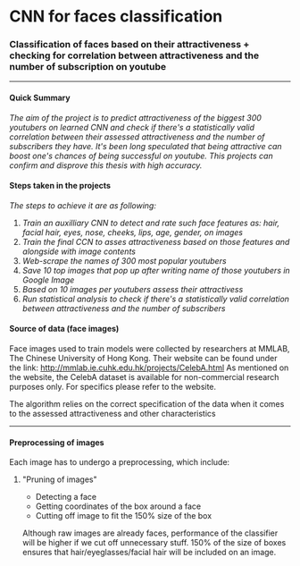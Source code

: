 # CNN for faces classification
### Classification of faces based on their attractiveness + checking for correlation between attractiveness and the number of subscription on youtube

------------------------------------------
#### Quick Summary

*The aim of the project is to predict attractiveness of the biggest 300 youtubers on learned CNN and check if there's a statistically valid correlation between their assessed attractiveness and the number of subscribers they have. It's been long speculated that being attractive can boost one's chances of being successful on youtube. This projects can confirm and disprove this thesis with high accuracy.*

#### Steps taken in the projects

*The steps to achieve it are as following:*

   
   1. *Train an auxilliary CNN to detect and rate such face features as: hair, facial hair, eyes, nose, cheeks, lips, age, gender, on images*
   2. *Train the final CCN to asses attractiveness based on those features and alongside with image contents*
   3. *Web-scrape the names of 300 most popular youtubers*
   4. *Save 10 top images that pop up after writing name of those youtubers in Google Image*
   5. *Based on 10 images per youtubers assess their attractivess*
   6. *Run statistical analysis to check if there's a statistically valid correlation between attractiveness and the number of subscribers*
   
   
#### Source of data (face images)

Face images used to train models were collected by researchers at MMLAB, The Chinese University of Hong Kong.
Their website can be found under the link: http://mmlab.ie.cuhk.edu.hk/projects/CelebA.html
As mentioned on the website, the CelebA dataset is available for non-commercial research purposes only. For specifics please refer to the website.

The algorithm relies on the correct specification of the data when it comes to the assessed attractiveness and other characteristics



-----------------------------------
   
#### Preprocessing of images


Each image has to undergo a preprocessing, which include:


   1. "Pruning of images"
         * Detecting a face
         * Getting coordinates of the box around a face 
         * Cutting off image to fit the 150% size of the box
         
         Although raw images are already faces, performance of the classifier will be higher if we cut off unnecessary stuff. 150% of the size of boxes ensures that hair/eyeglasses/facial hair will be included on an image.
   
   
 




